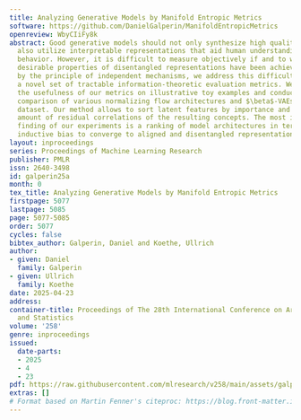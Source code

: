 ```yaml
---
title: Analyzing Generative Models by Manifold Entropic Metrics
software: https://github.com/DanielGalperin/ManifoldEntropicMetrics
openreview: WbyCIiFy8k
abstract: Good generative models should not only synthesize high quality data, but
  also utilize interpretable representations that aid human understanding of their
  behavior. However, it is difficult to measure objectively if and to what degree
  desirable properties of disentangled representations have been achieved. Inspired
  by the principle of independent mechanisms, we address this difficulty by introducing
  a novel set of tractable information-theoretic evaluation metrics. We demonstrate
  the usefulness of our metrics on illustrative toy examples and conduct an in-depth
  comparison of various normalizing flow architectures and $\beta$-VAEs on the EMNIST
  dataset. Our method allows to sort latent features by importance and assess the
  amount of residual correlations of the resulting concepts. The most interesting
  finding of our experiments is a ranking of model architectures in terms of their
  inductive bias to converge to aligned and disentangled representations during training.
layout: inproceedings
series: Proceedings of Machine Learning Research
publisher: PMLR
issn: 2640-3498
id: galperin25a
month: 0
tex_title: Analyzing Generative Models by Manifold Entropic Metrics
firstpage: 5077
lastpage: 5085
page: 5077-5085
order: 5077
cycles: false
bibtex_author: Galperin, Daniel and Koethe, Ullrich
author:
- given: Daniel
  family: Galperin
- given: Ullrich
  family: Koethe
date: 2025-04-23
address:
container-title: Proceedings of The 28th International Conference on Artificial Intelligence
  and Statistics
volume: '258'
genre: inproceedings
issued:
  date-parts:
  - 2025
  - 4
  - 23
pdf: https://raw.githubusercontent.com/mlresearch/v258/main/assets/galperin25a/galperin25a.pdf
extras: []
# Format based on Martin Fenner's citeproc: https://blog.front-matter.io/posts/citeproc-yaml-for-bibliographies/
---
```

